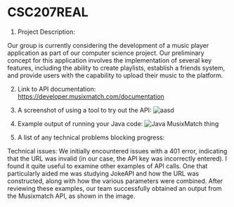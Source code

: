 # CSC207REAL

1. Project Description:

Our group is currently considering the development of a music player application as part of our computer science project. Our preliminary concept for this application involves the implementation of several key features, including the ability to create playlists, establish a friends system, and provide users with the capability to upload their music to the platform.

2. Link to API documentation:
https://developer.musixmatch.com/documentation

4. A screenshot of using a tool to try out the API:
![aasd](https://github.com/jlowb/CSC207REAL/assets/46061076/f1313616-8b97-47e2-b13b-6e8913838e1c)

5. Example output of running your Java code:
![Java MusixMatch thing](https://github.com/jlowb/CSC207REAL/assets/46061076/c65611db-ee8e-416e-a078-8eac2aa287b7)


6. A list of any technical problems blocking progress:

Technical issues: We initially encountered issues with a 401 error, indicating that the URL was invalid (in our case, the API key was incorrectly entered). I found it quite useful to examine other examples of API calls. One that particularly aided me was studying JokeAPI and how the URL was constructed, along with how the various parameters were combined. After reviewing these examples, our team successfully obtained an output from the Musixmatch API, as shown in the image.
